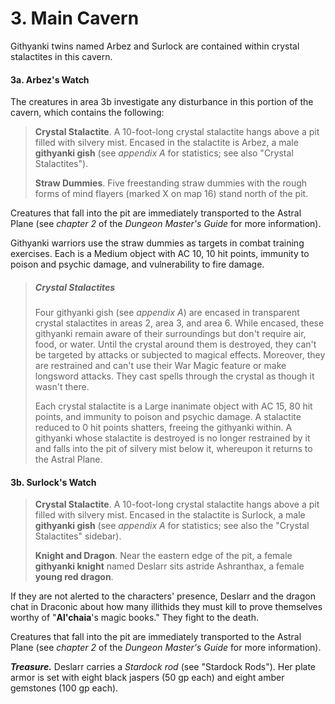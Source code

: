 # 3. Main Cavern

Githyanki twins named Arbez and Surlock are contained within crystal stalactites in this cavern.

#### 3a. Arbez's Watch

The creatures in area 3b investigate any disturbance in this portion of the cavern, which contains the following:

>**Crystal Stalactite**. A 10-foot-long crystal stalactite hangs above a pit filled with silvery mist. Encased in the stalactite is Arbez, a male **githyanki gish** (see *appendix A* for statistics; see also "Crystal Stalactites").
>
>**Straw Dummies**. Five freestanding straw dummies with the rough forms of mind flayers (marked X on map 16) stand north of the pit.
>

Creatures that fall into the pit are immediately transported to the Astral Plane (see *chapter 2* of the *Dungeon Master's Guide* for more information).

Githyanki warriors use the straw dummies as targets in combat training exercises. Each is a Medium object with AC 10, 10 hit points, immunity to poison and psychic damage, and vulnerability to fire damage.

> ##### Crystal Stalactites
>
>Four githyanki gish (see *appendix A*) are encased in transparent crystal stalactites in areas 2, area 3, and area 6. While encased, these githyanki remain aware of their surroundings but don't require air, food, or water. Until the crystal around them is destroyed, they can't be targeted by attacks or subjected to magical effects. Moreover, they are restrained and can't use their War Magic feature or make longsword attacks. They cast spells through the crystal as though it wasn't there.
>
>Each crystal stalactite is a Large inanimate object with AC 15, 80 hit points, and immunity to poison and psychic damage. A stalactite reduced to 0 hit points shatters, freeing the githyanki within. A githyanki whose stalactite is destroyed is no longer restrained by it and falls into the pit of silvery mist below it, whereupon it returns to the Astral Plane.
>

#### 3b. Surlock's Watch

>**Crystal Stalactite**. A 10-foot-long crystal stalactite hangs above a pit filled with silvery mist. Encased in the stalactite is Surlock, a male **githyanki gish** (see *appendix A* for statistics; see also the "Crystal Stalactites" sidebar).
>
>**Knight and Dragon**. Near the eastern edge of the pit, a female **githyanki knight** named Deslarr sits astride Ashranthax, a female **young red dragon**.
>

If they are not alerted to the characters' presence, Deslarr and the dragon chat in Draconic about how many illithids they must kill to prove themselves worthy of "**Al'chaia**'s magic books." They fight to the death.

Creatures that fall into the pit are immediately transported to the Astral Plane (see *chapter 2* of the *Dungeon Master's Guide* for more information).

***Treasure.*** Deslarr carries a *Stardock rod* (see "Stardock Rods"). Her plate armor is set with eight black jaspers (50 gp each) and eight amber gemstones (100 gp each).
